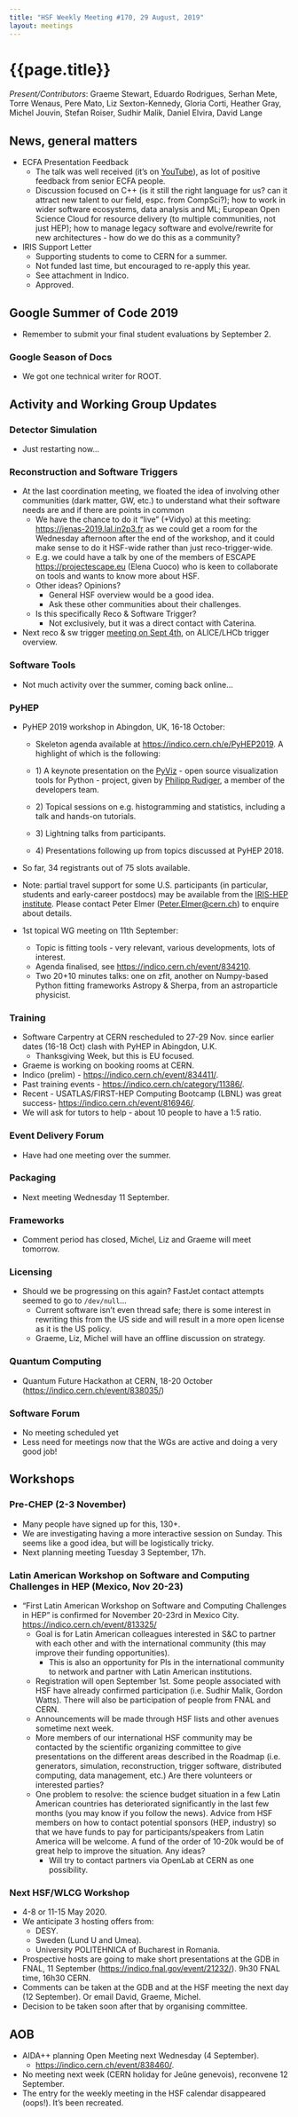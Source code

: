 ```yaml
---
title: "HSF Weekly Meeting #170, 29 August, 2019"
layout: meetings
---
```


# {{page.title}}


<span dir="ltr">*Present/Contributors*: Graeme Stewart, Eduardo
Rodrigues, Serhan Mete, Torre Wenaus, Pere Mato, Liz Sexton-Kennedy,
Gloria Corti, Heather Gray, Michel Jouvin, Stefan Roiser, Sudhir Malik,
Daniel Elvira, David Lange</span>

## <span dir="ltr">News, general matters</span>
  - <span dir="ltr">ECFA Presentation Feedback</span>
      - <span dir="ltr">The talk was well received (it’s on
        [<span class="underline">YouTube</span>](https://www.youtube.com/watch?v=V-qxvIwGU54&t=13540s)),
        as lot of positive feedback from senior ECFA people.</span>
      - <span dir="ltr">Discussion focused on C++ (is it still the
        right language for us? can it attract new talent to our field,
        espc. from CompSci?); how to work in wider software
        ecosystems, data analysis and ML; European Open Science Cloud
        for resource delivery (to multiple communities, not just HEP);
        how to manage legacy software and evolve/rewrite for new
        architectures - how do we do this as a community?</span>
  - <span dir="ltr">IRIS Support Letter</span>
      - <span dir="ltr">Supporting students to come to CERN for a
        summer.</span>
      - <span dir="ltr">Not funded last time, but encouraged to
        re-apply this year.</span>
      - <span dir="ltr">See attachment in Indico.</span>
      - <span dir="ltr">Approved.</span>

## <span dir="ltr">Google Summer of Code 2019</span>
  - <span dir="ltr">Remember to submit your final student evaluations
    by September 2.</span>

### <span dir="ltr">Google Season of Docs</span>
  - <span dir="ltr">We got one technical writer for ROOT.</span>

## <span dir="ltr">Activity and Working Group Updates</span>

### <span dir="ltr">Detector Simulation</span>
  - <span dir="ltr">Just restarting now...</span>

### <span dir="ltr">Reconstruction and Software Triggers</span>
  - <span dir="ltr">At the last coordination meeting, we floated the
    idea of involving other communities (dark matter, GW, etc.) to
    understand what their software needs are and if there are points
    in common</span>
      - <span dir="ltr">We have the chance to do it “live” (+Vidyo) at
        this meeting:
        [<span class="underline">https://jenas-2019.lal.in2p3.fr</span>](https://jenas-2019.lal.in2p3.fr)
        as we could get a room for the Wednesday afternoon after the
        end of the workshop, and it could make sense to do it HSF-wide
        rather than just reco-trigger-wide.</span>
      - <span dir="ltr">E.g. we could have a talk by one of the
        members of ESCAPE
        [<span class="underline">https://projectescape.eu</span>](https://projectescape.eu)
        (Elena Cuoco) who is keen to collaborate on tools and wants to
        know more about HSF.</span>
      - <span dir="ltr">Other ideas? Opinions?</span>
          - <span dir="ltr">General HSF overview would be a good
            idea.</span>
          - <span dir="ltr">Ask these other communities about their
            challenges.</span>
      - <span dir="ltr">Is this specifically Reco & Software Trigger?</span>
          - <span dir="ltr">Not exclusively, but it was a
            direct contact with Caterina.</span>
  - <span dir="ltr">Next reco & sw trigger [meeting on Sept 4th](https://indico.cern.ch/event/835790/), on
    ALICE/LHCb trigger overview.</span>

### <span dir="ltr">Software Tools</span>
  - <span dir="ltr">Not much activity over the summer, coming back
    online...</span>

### <span dir="ltr">PyHEP</span>
  - <span dir="ltr">PyHEP 2019 workshop in Abingdon, UK, 16-18
    October:</span>
      - <span dir="ltr">Skeleton agenda available at
        [<span class="underline">https://indico.cern.ch/e/PyHEP2019</span>](https://indico.cern.ch/e/PyHEP2019).</span>
 <span dir="ltr">A highlight of which is the following:</span>

      - <span dir="ltr">1) A keynote presentation on the</span> <span dir="ltr">[ PyViz](https://pyviz.org/) - open source  visualization tools for Python - project, given by</span>  <span dir="ltr">[ Philipp Rudiger](http://philippjfr.com/), a member of the developers team.</span>
      -  <span dir="ltr">2) Topical sessions on e.g. histogramming and statistics, including a talk and hands-on tutorials.</span>
      -  <span dir="ltr">3) Lightning talks from participants.</span>
      - <span dir="ltr">4) Presentations following up from topics discussed at PyHEP 2018.</span>
  - <span dir="ltr">So far, 34 registrants out of 75 slots
    available.</span>
  - <span dir="ltr">Note: partial travel support for some U.S.
    participants (in particular, students and early-career postdocs)
    may be available from the</span> <span dir="ltr">[ IRIS-HEP
    institute](https://iris-hep.org/). Please contact Peter Elmer
    (Peter.Elmer@cern.ch) to enquire about details.</span>

  - <span dir="ltr">1st topical WG meeting on 11th September:</span>
      - <span dir="ltr">Topic is fitting tools - very relevant,
        various developments, lots of interest.</span>
      - <span dir="ltr">Agenda finalised, see
        [<span class="underline">https://indico.cern.ch/event/834210</span>](https://indico.cern.ch/event/834210).</span>
      - <span dir="ltr">Two 20+10 minutes talks: one on zfit, another
        on Numpy-based Python fitting frameworks Astropy & Sherpa,
        from an astroparticle physicist.</span>

### <span dir="ltr">Training</span>
  - <span dir="ltr">Software Carpentry at CERN rescheduled to 27-29
    Nov. since earlier dates (16-18 Oct) clash with PyHEP in Abingdon,
    U.K.</span>
      - <span dir="ltr">Thanksgiving Week, but this is EU
        focused.</span>
  - <span dir="ltr">Graeme is working on booking rooms at CERN.</span>
  - <span dir="ltr">Indico (prelim) -
    [<span class="underline">https://indico.cern.ch/event/834411/</span>](https://indico.cern.ch/event/834411/).</span>
  - <span dir="ltr">Past training events -
    [<span class="underline">https://indico.cern.ch/category/11386/</span>](https://indico.cern.ch/category/11386/).</span>
  - <span dir="ltr">Recent - USATLAS/FIRST-HEP Computing Bootcamp
    (LBNL) was great success-
    [<span class="underline">https://indico.cern.ch/event/816946/</span>](https://indico.cern.ch/event/816946/).</span>
  - <span dir="ltr">We will ask for tutors to help - about 10 people
    to have a 1:5 ratio.</span>

### <span dir="ltr">Event Delivery Forum</span>
  - <span dir="ltr">Have had one meeting over the summer.</span>

### <span dir="ltr">Packaging</span>
  - <span dir="ltr">Next meeting Wednesday 11 September.</span>

### <span dir="ltr">Frameworks</span>
  - <span dir="ltr">Comment period has closed, Michel, Liz and Graeme
    will meet tomorrow.</span>

### <span dir="ltr">Licensing</span>
  - <span dir="ltr">Should we be progressing on this again? FastJet
    contact attempts seemed to go to `/dev/null`...</span>
      - <span dir="ltr">Current software isn’t even thread safe; there
        is some interest in rewriting this from the US side and will
        result in a more open license as it is the US policy.</span>
      - <span dir="ltr">Graeme, Liz, Michel will have an offline
        discussion on strategy.</span>

### <span dir="ltr">Quantum Computing</span>
  - <span dir="ltr">Quantum Future Hackathon at CERN, 18-20 October
    ([<span class="underline">https://indico.cern.ch/event/838035/</span>](https://indico.cern.ch/event/838035/))</span>

### <span dir="ltr">Software Forum</span>
  - <span dir="ltr">No meeting scheduled yet</span>
  - <span dir="ltr">Less need for meetings now that the WGs are active
    and doing a very good job\!</span>

## <span dir="ltr">Workshops</span>

### <span dir="ltr">Pre-CHEP (2-3 November)</span>
  - <span dir="ltr">Many people have signed up for this, 130+.</span>
  - <span dir="ltr">We are investigating having a more interactive
    session on Sunday. This seems like a good idea, but will be
    logistically tricky.</span>
  - <span dir="ltr">Next planning meeting Tuesday 3 September,
    17h.</span>
<span dir="ltr"></span>

### <span dir="ltr">Latin American Workshop on Software and Computing Challenges in HEP (Mexico, Nov 20-23)</span>
<span dir="ltr"></span>
  - <span dir="ltr">“First Latin American Workshop on Software and
    Computing Challenges in HEP” is confirmed for November 20-23rd in
    Mexico City.
    [<span class="underline">https://indico.cern.ch/event/813325/</span>](https://indico.cern.ch/event/813325/)</span>
      - <span dir="ltr">Goal is for Latin American colleagues
        interested in S&C to partner with each other and with the
        international community (this may improve their funding
        opportunities).</span>
          - <span dir="ltr">This is also an opportunity for PIs in the
            international community to network and partner with Latin
            American institutions.</span>
      - <span dir="ltr">Registration will open September 1st. Some
        people associated with HSF have already confirmed
        participation (i.e. Sudhir Malik, Gordon Watts). There will
        also be participation of people from FNAL and CERN.</span>
      - <span dir="ltr">Announcements will be made through HSF lists
        and other avenues sometime next week.</span>
      - <span dir="ltr">More members of our international HSF
        community may be contacted by the scientific organizing
        committee to give presentations on the different areas
        described in the Roadmap (i.e. generators, simulation,
        reconstruction, trigger software, distributed computing, data
        management, etc.) Are there volunteers or interested
        parties?</span>
      - <span dir="ltr">One problem to resolve: the science budget
        situation in a few Latin American countries has deteriorated
        significantly in the last few months (you may know if you
        follow the news). Advice from HSF members on how to contact
        potential sponsors (HEP, industry) so that we have funds to
        pay for participants/speakers from Latin America will be
        welcome. A fund of the order of 10-20k would be of great help
        to improve the situation. Any ideas?</span>
        - Will try to contact partners via OpenLab at CERN as one possibility.

### <span dir="ltr">Next HSF/WLCG Workshop</span>
  - <span dir="ltr">4-8 or 11-15 May 2020.</span>
  - <span dir="ltr">We anticipate 3 hosting offers from:</span>
      - <span dir="ltr">DESY.</span>
      - <span dir="ltr">Sweden (Lund U and Umea).</span>
      - <span dir="ltr">University POLITEHNICA of Bucharest in
        Romania.</span>
  - <span dir="ltr">Prospective hosts are going to make short
    presentations at the GDB in FNAL, 11 September
    ([<span class="underline">https://indico.fnal.gov/event/21232/</span>](https://indico.fnal.gov/event/21232/)).
    9h30 FNAL time, 16h30 CERN.</span>
  - <span dir="ltr">Comments can be taken at the GDB and at the HSF
    meeting the next day (12 September). Or email David, Graeme,
    Michel.</span>
  - <span dir="ltr">Decision to be taken soon after that by organising
    committee.</span>

## <span dir="ltr">AOB</span>
  - <span dir="ltr">AIDA++ planning Open Meeting next Wednesday (4
    September).</span>
      - <span dir="ltr">[<span class="underline">https://indico.cern.ch/event/838460/</span>](https://indico.cern.ch/event/838460/).</span>
  - <span dir="ltr">No meeting next week (CERN holiday for Jeûne
    genevois), reconvene 12 September.</span>
  - <span dir="ltr">The entry for the weekly meeting in the HSF
    calendar disappeared (oops\!). It’s been recreated.</span>
